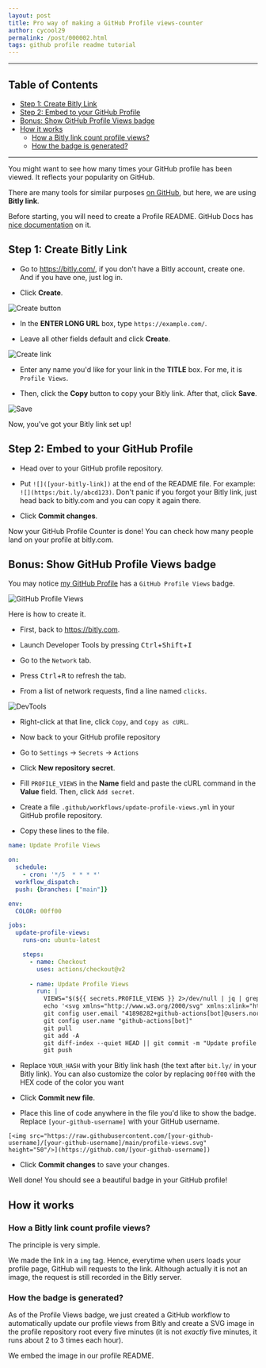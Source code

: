 ```yaml
---
layout: post
title: Pro way of making a GitHub Profile views-counter
author: cycool29
permalink: /post/000002.html
tags: github profile readme tutorial
---
```


______

## Table of Contents

- [Step 1: Create Bitly Link](#step-1)
- [Step 2: Embed to your GitHub Profile](#step-2)
- [Bonus: Show GitHub Profile Views badge](#bonus)
- [How it works](#how-it-works)
  - [How a Bitly link count profile views? ](#bitly-link-how)
  - [How the badge is generated?](#badge-how)

______


You might want to see how many times your GitHub profile has been viewed. It reflects your popularity on GitHub.

There are many tools for similar purposes [on GitHub](https://github.com/search?q=github+profile+counter), but here, we are using **Bitly link**. 

Before starting, you will need to create a Profile README. GitHub Docs has [nice documentation](https://docs.github.com/en/account-and-profile/setting-up-and-managing-your-github-profile/customizing-your-profile/managing-your-profile-readme) on it.

<h2><span id="step-1">Step 1: Create Bitly Link</span></h2>

- Go to https://bitly.com/, if you don't have a Bitly account, create one. And if you have one, just log in. 

- Click **Create**.

![Create button](https://dev-to-uploads.s3.amazonaws.com/uploads/articles/3k23ljrgygm9hb2kiq43.png)
 
 
- In the **ENTER LONG URL** box, type `https://example.com/`.   
    
- Leave all other fields default and click **Create**.

![Create link](https://dev-to-uploads.s3.amazonaws.com/uploads/articles/icv8hrztf5fgaw5o1svh.png)
 
- Enter any name you'd like for your link in the **TITLE** box. For me, it is `Profile Views`. 

- Then, click the **Copy** button to copy your Bitly link.
After that, click **Save**.

![Save](https://dev-to-uploads.s3.amazonaws.com/uploads/articles/ss1ow5ans840cnaug0y0.png)

Now, you've got your Bitly link set up!

<h2><span id="step-2">Step 2: Embed to your GitHub Profile</span></h2>

- Head over to your GitHub profile repository.

- Put `![]([your-bitly-link])` at the end of the README file. For example: `![](https:/bit.ly/abcd123)`. Don't panic if you forgot your Bitly link, just head back to bitly.com and you can copy it again there.

- Click **Commit changes**.

Now your GitHub Profile Counter is done! 
You can check how many people land on your profile at bitly.com.

<h2><span id="bonus">Bonus: Show GitHub Profile Views badge</span></h2>

You may notice [my GitHub Profile](https://github.com/cycool29) has a `GitHub Profile Views` badge.

![GitHub Profile Views](https://dev-to-uploads.s3.amazonaws.com/uploads/articles/ci9u3klbnd8sz9jt5qoy.png)

Here is how to create it.

- First, back to https://bitly.com.

- Launch Developer Tools by pressing <kbd>Ctrl</kbd>+<kbd>Shift</kbd>+<kbd>I</kbd> 

- Go to the `Network` tab. 

- Press <kbd>Ctrl</kbd>+<kbd>R</kbd> to refresh the tab. 

- From a list of network requests, find a line named `clicks`.

![DevTools](https://dev-to-uploads.s3.amazonaws.com/uploads/articles/tbwfe26lnfc2b1u4p1i2.png)

- Right-click at that line, click `Copy`, and `Copy as cURL`.

- Now back to your GitHub profile repository 

- Go to `Settings` -> `Secrets` -> `Actions` 

- Click **New repository secret**. 

- Fill `PROFILE_VIEWS` in the **Name** field and paste the cURL command in the **Value** field. Then, click `Add secret`.

- Create a file `.github/workflows/update-profile-views.yml` in your GitHub profile repository.

- Copy these lines to the file. 

```yml
name: Update Profile Views

on:
  schedule:
    - cron: '*/5  * * * *'
  workflow_dispatch:
  push: {branches: ["main"]}

env:
  COLOR: 00ff00

jobs:
  update-profile-views:
    runs-on: ubuntu-latest

    steps:
      - name: Checkout
        uses: actions/checkout@v2
      
      - name: Update Profile Views
        run: |
          VIEWS="$(${{ secrets.PROFILE_VIEWS }} 2>/dev/null | jq | grep -B 2 '"hash": "YOUR_HASH"' | head -n 1 | grep -o "[1234567890]*")"          
          echo '<svg xmlns="http://www.w3.org/2000/svg" xmlns:xlink="http://www.w3.org/1999/xlink" width="214" height="20" role="img" aria-label="${{ github.actor }}&apos;s GitHub Profile Views: 259"><title>${{ github.actor }}&apos;s GitHub Profile Views: 259</title><linearGradient id="s" x2="0" y2="100%"><stop offset="0" stop-color="#bbb" stop-opacity=".1"/><stop offset="1" stop-opacity=".1"/></linearGradient><clipPath id="r"><rect width="214" height="20" rx="3" fill="#${{ env.COLOR }}"/></clipPath><g clip-path="url(#r)"><rect width="183" height="20" fill="#000"/><rect x="183" width="31" height="20" fill="#4c1"/><rect width="214" height="20" fill="url(#s)"/></g><g fill="#${{ env.COLOR }}" text-anchor="middle" font-family="Verdana,Geneva,DejaVu Sans,sans-serif" text-rendering="geometricPrecision" font-size="110"><text aria-hidden="true" x="925" y="150" fill="#010101" fill-opacity=".3" transform="scale(.1)" textLength="1730">${{ github.actor }}&apos;s GitHub Profile Views</text><text x="925" y="140" transform="scale(.1)" fill="#${{ env.COLOR }}" textLength="1730">${{ github.actor }}&apos;s GitHub Profile Views</text><text aria-hidden="true" x="1975" y="150" fill="#${{ env.COLOR }}" fill-opacity=".3" transform="scale(.1)" textLength="210">259</text><text x="1975" y="140" transform="scale(.1)" fill="#000" textLength="210">259</text></g></svg>' | sed "s/259/$VIEWS/g" > profile-views.svg
          git config user.email "41898282+github-actions[bot]@users.noreply.github.com"
          git config user.name "github-actions[bot]"
          git pull
          git add -A
          git diff-index --quiet HEAD || git commit -m "Update profile views to ${VIEWS}"
          git push          
``` 

- Replace `YOUR_HASH` with your Bitly link hash (the text after `bit.ly/` in your Bitly link). 
You can also customize the color by replacing `00ff00` with the HEX code of the color you want

- Click **Commit new file**.

- Place this line of code anywhere in the file you'd like to show the badge. Replace `[your-github-username]` with your GitHub username.

```
[<img src="https://raw.githubusercontent.com/[your-github-username]/[your-github-username]/main/profile-views.svg" height="50"/>](https://github.com/[your-github-username])
```

- Click **Commit changes** to save your changes.

Well done! You should see a beautiful badge in your GitHub profile!

<h2><span id="how-it-works">How it works</span></h2>

<h3><span id="bitly-link-how">How a Bitly link count profile views? </span></h3>

The principle is very simple.

We made the link in a `img` tag. Hence, everytime when users loads your profile page, GitHub will requests to the link.
Although actually it is not an image, the request is still recorded in the Bitly server.

<h3><span id="badge-how">How the badge is generated? </span></h3>

As of the Profile Views badge, we just created a GitHub workflow to automatically update our profile views from Bitly and create a SVG image in the profile repository root every five minutes (it is not *exactly* five minutes, it runs about 2 to 3 times each hour). 

We embed the image in our profile README.


